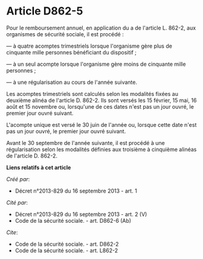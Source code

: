 # Article D862-5

Pour le remboursement annuel, en application du a de l'article L. 862-2, aux organismes de sécurité sociale, il est
procédé : 

― à quatre acomptes trimestriels lorsque l'organisme gère plus de cinquante mille personnes bénéficiant du dispositif ; 

― à un seul acompte lorsque l'organisme gère moins de cinquante mille personnes ; 

― à une régularisation au cours de l'année suivante. 

Les acomptes trimestriels sont calculés selon les modalités fixées au deuxième alinéa de l'article D. 862-2. Ils sont versés
les 15 février, 15 mai, 16 août et 15 novembre ou, lorsqu'une de ces dates n'est pas un jour ouvré, le premier jour ouvré
suivant. 

L'acompte unique est versé le 30 juin de l'année ou, lorsque cette date n'est pas un jour ouvré, le premier jour ouvré
suivant. 

Avant le 30 septembre de l'année suivante, il est procédé à une régularisation selon les modalités définies aux troisième à
cinquième alinéas de l'article D. 862-2.

**Liens relatifs à cet article**

_Créé par_:

  - Décret n°2013-829 du 16 septembre 2013 - art. 1

_Cité par_:

  - Décret n°2013-829 du 16 septembre 2013 - art. 2 (V)
  - Code de la sécurité sociale. - art. D862-6 (Ab)

_Cite_:

  - Code de la sécurité sociale. - art. D862-2
  - Code de la sécurité sociale. - art. L862-2
